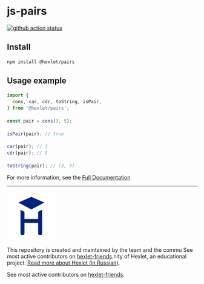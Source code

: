 # js-pairs

[![github action status](https://github.com/hexlet-components/js-pairs/workflows/Node%20CI/badge.svg)](https://github.com/hexlet-components/js-pairs/actions)

## Install

```sh
npm install @hexlet/pairs
```

## Usage example

```javascript
import {
  cons, car, cdr, toString, isPair,
} from '@hexlet/pairs';

const pair = cons(3, 5);

isPair(pair); // true

car(pair); // 3
cdr(pair); // 5

toString(pair); // (3, 5)
```

For more information, see the [Full Documentation](https://github.com/hexlet-components/js-pairs/tree/master/docs)

---

[![Hexlet Ltd. logo](https://raw.githubusercontent.com/Hexlet/assets/master/images/hexlet_logo128.png)](https://hexlet.io?utm_source=github&utm_medium=link&utm_campaign=js-pairs)

This repository is created and maintained by the team and the commu
See most active contributors on [hexlet-friends](https://friends.hexlet.io/).nity of Hexlet, an educational project. [Read more about Hexlet (in Russian)](https://hexlet.io?utm_source=github&utm_medium=link&utm_campaign=js-pairs).

See most active contributors on [hexlet-friends](https://friends.hexlet.io/).

